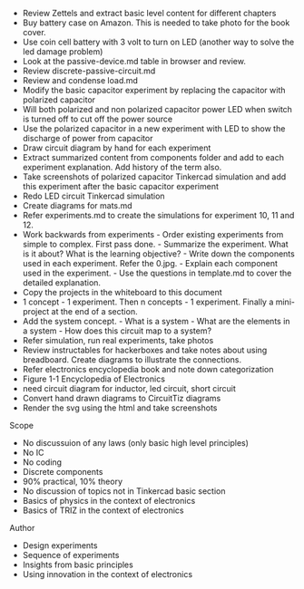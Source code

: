 - Review Zettels and extract basic level content for different chapters
- Buy battery case on Amazon. This is needed to take photo for the book cover.
- Use coin cell battery with 3 volt to turn on LED (another way to solve the led damage problem)
- Look at the passive-device.md table in browser and review.
- Review discrete-passive-circuit.md
- Review and condense load.md
- Modify the basic capacitor experiment by replacing the capacitor with polarized capacitor
- Will both polarized and non polarized capacitor power LED when switch is turned off to cut off the power source
- Use the polarized capacitor in a new experiment with LED to show the discharge of power from capacitor
- Draw circuit diagram by hand for each experiment
- Extract summarized content from components folder and add to each experiment explanation. Add history of the term also.
- Take screenshots of polarized capacitor Tinkercad simulation and add this experiment after the basic capacitor experiment
- Redo LED circuit Tinkercad simulation
- Create diagrams for mats.md
- Refer experiments.md to create the simulations for experiment 10, 11 and 12.
- Work backwards from experiments
		- Order existing experiments from simple to complex. First pass done.
		- Summarize the experiment. What is it about? What is the learning objective?
		- Write down the components used in each experiment. Refer the 0.jpg.
		- Explain each component used in the experiment.
		- Use the questions in template.md to cover the detailed explanation.
- Copy the projects in the whiteboard to this document
- 1 concept - 1 experiment. Then n concepts - 1 experiment. Finally a mini-project at the end of a section.
- Add the system concept.
		- What is a system
		- What are the elements in a system
		- How does this circuit map to a system?
- Refer simulation, run real experiments, take photos
- Review instructables for hackerboxes and take notes about using breadboard. Create diagrams to illustrate the connections.
- Refer electronics encyclopedia book and note down categorization
- Figure 1-1 Encyclopedia of Electronics
- need circuit diagram for inductor, led circuit, short circuit
- Convert hand drawn diagrams to CircuitTiz diagrams
- Render the svg using the html and take screenshots

Scope

- No discussuion of any laws (only basic high level principles)
- No IC
- No coding
- Discrete components
- 90% practical, 10% theory
- No discussion of topics not in Tinkercad basic section
- Basics of physics in the context of electronics
- Basics of TRIZ in the context of electronics


Author

- Design experiments
- Sequence of experiments
- Insights from basic principles
- Using innovation in the context of electronics

